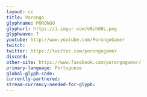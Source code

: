 ```yaml
---
layout: cc
title: Porongo
glyphname: PORONGO
glyphurl: https://i.imgur.com/e8ihG6L.png
glyphwave: 7
youtube: http://www.youtube.com/PorongoGamer
twitch: 
twitter: https://twitter.com/porongogamer
discord: 
other-site: https://www.facebook.com/porongogamer/
primary-language: Portuguese
global-glyph-code: 
currently-partnered: 
stream-currency-needed-for-glyph: 
---
```


